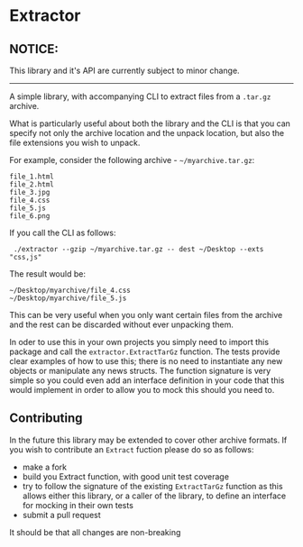 # Extractor

## NOTICE: 
This library and it's API are currently subject to minor change. 

----


A simple library, with accompanying CLI to extract files from a `.tar.gz` archive.

What is particularly useful about both the library and the CLI is that you can specify not only the archive location and the unpack location, but also the file extensions you wish to unpack.

For example, consider the following archive - `~/myarchive.tar.gz`:
```
file_1.html
file_2.html
file_3.jpg
file_4.css
file_5.js
file_6.png
```
If you call the CLI as follows:

` ./extractor --gzip ~/myarchive.tar.gz -- dest ~/Desktop --exts "css,js"`

The result would be:
```
~/Desktop/myarchive/file_4.css
~/Desktop/myarchive/file_5.js
```

This can be very useful when you only want certain files from the archive and the rest can be discarded without ever unpacking them.

In oder to use this in your own projects you simply need to import this package and call the `extractor.ExtractTarGz` function. The tests provide clear examples of how to use this; there is no need to instantiate any new objects or manipulate any news structs. The function signature is very simple so you could even add an interface definition in your code that this would implement in order to allow you to mock this should you need to.

## Contributing
In the future this library may be extended to cover other archive formats. If you wish to contribute an `Extract` fuction please do so as follows:
- make a fork
- build you Extract function, with good unit test coverage
- try to follow the signature of the existing `ExtractTarGz` function as this allows either this library, or a caller of the library, to define an interface for mocking in their own tests
- submit a pull request

It should be that all changes are non-breaking